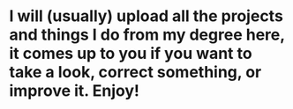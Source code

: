 # I will (usually) upload all the projects and things I do from my degree here, it comes up to you if you want to take a look, correct something, or improve it. Enjoy!